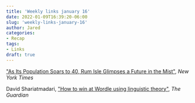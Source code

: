 ```yaml
---
title: 'Weekly links january 16'
date: 2022-01-09T16:39:20-06:00
slug: 'weekly-links-january-16'
author: Jared
categories:
- Recap
tags:
- Links
draft: true
---
```


["As Its Population Soars to 40, Rum Isle Glimpses a Future in the Mist"](https://www.nytimes.com/2022/01/10/world/europe/rum-isle-scotland-hebrides.html), *New York Times*

David Shariatmadari, ["How to win at Wordle using linguistic theory"](https://www.theguardian.com/commentisfree/2022/jan/11/secret-winning-wordle-word-game), *The Guardian*
